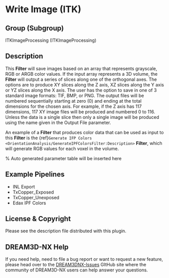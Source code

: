 # Write Image (ITK)

## Group (Subgroup)

ITKImageProcessing (ITKImageProcessing)

## Description

This **Filter** will save images based on an array that represents grayscale, RGB or ARGB color values. If the input array represents a 3D volume, the **Filter** will output a series of slices along one of the orthogonal axes.  The options are to produce XY slices along the Z axis, XZ slices along the Y axis or YZ slices along the X axis. The user has the option to save in one of 3 standard image formats: TIF, BMP, or PNG. The output files will be numbered sequentially starting at zero (0) and ending at the total dimensions for the chosen axis. For example, if the Z axis has 117 dimensions, 117 XY image files will be produced and numbered 0 to 116. Unless the data is a single slice then only a single image will be produced using the name given in the Output File parameter.

An example of a **Filter** that produces color data that can be used as input to this **Filter**
is the {ref}`Generate IFP Colors <OrientationAnalysis/GenerateIPFColorsFilter:Description>` **Filter**, which will generate RGB values for each voxel in the volume.

% Auto generated parameter table will be inserted here

## Example Pipelines

+ INL Export
+ TxCopper_Exposed
+ TxCopper_Unexposed
+ Edax IPF Colors

## License & Copyright

Please see the description file distributed with this plugin.

## DREAM3D-NX Help

If you need help, need to file a bug report or want to request a new feature, please head over to the [DREAM3DNX-Issues](https://github.com/BlueQuartzSoftware/DREAM3DNX-Issues/discussions) GItHub site where the community of DREAM3D-NX users can help answer your questions.
